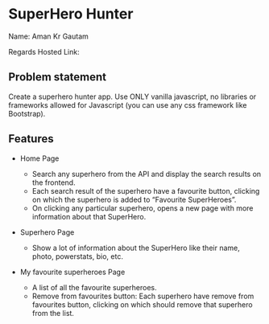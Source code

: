 # SuperHero Hunter

Name: Aman Kr Gautam


Regards
Hosted Link: 

## Problem statement
Create a superhero hunter app. Use ONLY vanilla javascript, no libraries or frameworks allowed for Javascript (you can use any css framework like Bootstrap).


## Features

- Home Page
  - Search any superhero from the API and display the search results on the frontend.
  - Each search result of the superhero have a favourite button, clicking on which the superhero is added to “Favourite SuperHeroes”.
  - On clicking any particular superhero, opens a new page with more information about that SuperHero.

- Superhero Page
  - Show a lot of information about the SuperHero like their name, photo, powerstats, bio, etc.

- My favourite superheroes Page
  - A list of all the favourite superheroes.
  - Remove from favourites button: Each superhero have remove from favourites button, clicking on which should remove that superhero from the list.
  




